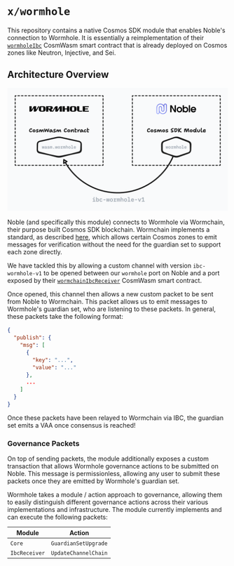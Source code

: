 # `x/wormhole`

This repository contains a native Cosmos SDK module that enables Noble's connection to Wormhole. It is essentially a reimplementation of their [`wormholeIbc`] CosmWasm smart contract that is already deployed on Cosmos zones like Neutron, Injective, and Sei.

## Architecture Overview

![](design.png)

Noble (and specifically this module) connects to Wormhole via Wormchain, their purpose built Cosmos SDK blockchain. Wormchain implements a standard, as described [here][whitepaper], which allows certain Cosmos zones to emit messages for verification without the need for the guardian set to support each zone directly.

We have tackled this by allowing a custom channel with version `ibc-wormhole-v1` to be opened between our `wormhole` port on Noble and a port exposed by their [`wormchainIbcReceiver`] CosmWasm smart contract.

Once opened, this channel then allows a new custom packet to be sent from Noble to Wormchain. This packet allows us to emit messages to Wormhole's guardian set, who are listening to these packets. In general, these packets take the following format:

```json
{
  "publish": {
    "msg": [
      {
        "key": "...",
        "value": "..."
      },
      ...
    ]
  }
}
```

Once these packets have been relayed to Wormchain via IBC, the guardian set emits a VAA once consensus is reached!

### Governance Packets

On top of sending packets, the module additionally exposes a custom transaction that allows Wormhole governance actions to be submitted on Noble. This message is permissionless, allowing any user to submit these packets once they are emitted by Wormhole's guardian set.

Wormhole takes a module / action approach to governance, allowing them to easily distinguish different governance actions across their various implementations and infrastructure. The module currently implements and can execute the following packets:

| Module        | Action               |
|---------------|----------------------|
| `Core`        | `GuardianSetUpgrade` |
| `IbcReceiver` | `UpdateChannelChain` |

[`wormholeIbc`]: https://github.com/wormhole-foundation/wormhole/tree/main/cosmwasm/contracts/wormhole-ibc
[`wormchainIbcReceiver`]: https://github.com/wormhole-foundation/wormhole/tree/main/cosmwasm/contracts/wormchain-ibc-receiver
[whitepaper]: https://github.com/wormhole-foundation/wormhole/blob/main/whitepapers/0012_ibc_generic_messaging.md
